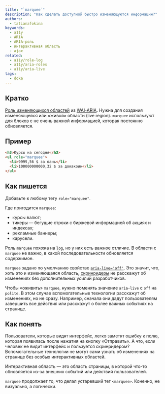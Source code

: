 ```yaml
---
title: "`marquee`"
description: "Как сделать доступной быстро изменяющуются информацию?"
authors:
  - tatianafokina
keywords:
  - a11y
  - ARIA
  - ARIA-роль
  - интерактивная область
  - ajax
related:
  - a11y/role-log
  - a11y/aria-roles
  - a11y/aria-live
tags:
  - doka
---
```


## Кратко

[Роль изменяющихся областей](/a11y/aria-roles/#roli-izmenyayushchihsya-oblastey) из [WAI-ARIA](/a11y/aria-intro/#specifikaciya). Нужна для создания изменяющейся или «живой» области (live region). `marquee` используют для блоков с не очень важной информацией, которая постоянно обновляется.

## Пример

```html
<h3>Курсы на сегодня</h3>
<ul role="marquee">
  <li>9999,56 $ за юань</li>
  <li>100000000000,32 $ за докакоин</li>
</ul>
```

## Как пишется

Добавьте к любому тегу `role="marquee"`.

Где пригодится `marquee`:

- курсы валют;
- тикеры — бегущие строки с биржевой информацией об акциях и индексах;
- рекламные баннеры;
- карусели.

Роль `marquee` похожа на [`log`](/a11y/role-log/), но у них есть важное отличие. В области с `marquee` не важно, в какой последовательности обновляется содержимое.

`marquee` задано по умолчанию свойство [`aria-live="off"`](/a11y/aria-live/). Это значит, что, хоть это и изменяющаяся область, [скринридеры](/a11y/screenreaders/) не расскажут об изменениях без дополнительных усилий разработчиков.

Чтобы «оживить» `marquee`, нужно поменять значение `aria-live` с `off` на `polite`. В этом случае вспомогательные технологии расскажут об изменениях, но не сразу. Например, сначала они дадут пользователям завершить все действия или расскажут о более важных событиях на странице.

## Как понять

Пользователи, которые видят интерфейс, легко заметят ошибку к полю, которая появилась после нажатия на кнопку «Отправить». А что, если человек не видит интерфейс и пользуется скринридером? Вспомогательные технологии не могут сами узнать об изменениях на странице без особых интерактивных областей.

Интерактивная область — это область страницы, в которой что-то обновляется из-за внешних событий или действий пользователей.

`marquee` продолжает то, что делал устаревший тег `<marquee>`. Конечно, не визуально, а логически.
